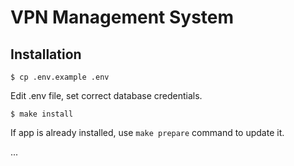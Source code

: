 # VPN Management System

## Installation

    $ cp .env.example .env

  Edit .env file, set correct database credentials.

    $ make install

If app is already installed, use `make prepare` command to update it.

...
